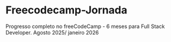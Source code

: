 # Freecodecamp-Jornada
Progresso completo no freeCodeCamp - 6 meses para Full Stack Developer. Agosto 2025/ janeiro 2026
